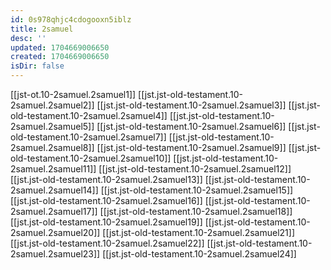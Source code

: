 ```yaml
---
id: 0s978qhjc4cdogooxn5iblz
title: 2samuel
desc: ''
updated: 1704669006650
created: 1704669006650
isDir: false
---
```

[[jst-ot.10-2samuel.2samuel1]]
[[jst.jst-old-testament.10-2samuel.2samuel2]]
[[jst.jst-old-testament.10-2samuel.2samuel3]]
[[jst.jst-old-testament.10-2samuel.2samuel4]]
[[jst.jst-old-testament.10-2samuel.2samuel5]]
[[jst.jst-old-testament.10-2samuel.2samuel6]]
[[jst.jst-old-testament.10-2samuel.2samuel7]]
[[jst.jst-old-testament.10-2samuel.2samuel8]]
[[jst.jst-old-testament.10-2samuel.2samuel9]]
[[jst.jst-old-testament.10-2samuel.2samuel10]]
[[jst.jst-old-testament.10-2samuel.2samuel11]]
[[jst.jst-old-testament.10-2samuel.2samuel12]]
[[jst.jst-old-testament.10-2samuel.2samuel13]]
[[jst.jst-old-testament.10-2samuel.2samuel14]]
[[jst.jst-old-testament.10-2samuel.2samuel15]]
[[jst.jst-old-testament.10-2samuel.2samuel16]]
[[jst.jst-old-testament.10-2samuel.2samuel17]]
[[jst.jst-old-testament.10-2samuel.2samuel18]]
[[jst.jst-old-testament.10-2samuel.2samuel19]]
[[jst.jst-old-testament.10-2samuel.2samuel20]]
[[jst.jst-old-testament.10-2samuel.2samuel21]]
[[jst.jst-old-testament.10-2samuel.2samuel22]]
[[jst.jst-old-testament.10-2samuel.2samuel23]]
[[jst.jst-old-testament.10-2samuel.2samuel24]]
